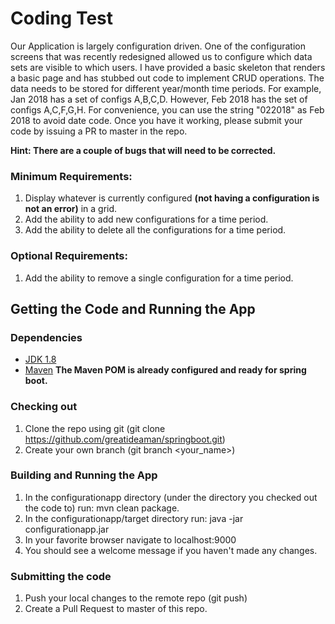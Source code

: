 # Coding Test
Our Application is largely configuration driven.  One of the configuration screens that was recently redesigned allowed us to configure which data sets are visible to which users.  I have provided a basic skeleton that renders a basic page and has stubbed out code to 
implement CRUD operations.  The data needs to be stored for different year/month time periods.  For example, Jan 2018 has a set of configs A,B,C,D.  However, Feb 2018 has the set of configs A,C,F,G,H. For convenience, you can use the string "022018" as Feb 2018 to avoid date code. Once you have it working, please submit your code by issuing a PR to master in the repo.

**Hint: There are a couple of bugs that will need to be corrected.**

### Minimum Requirements:
1. Display whatever is currently configured **(not having a configuration is not an error)** in a grid.
1. Add the ability to add new configurations for a time period.
1. Add the ability to delete all the configurations for a time period.

### Optional Requirements: 
1. Add the ability to remove a single configuration for a time period.

## Getting the Code and Running the App

### Dependencies
* [JDK 1.8](http://www.oracle.com/technetwork/java/javase/downloads/jdk8-downloads-2133151.html)
* [Maven](https://maven.apache.org/download.cgi)  **The Maven POM is already configured and ready for spring boot.**

### Checking out
1. Clone the repo using git (git clone https://github.com/greatideaman/springboot.git)
1. Create your own branch (git branch <your_name>)

### Building and Running the App
1. In the configurationapp directory (under the directory you checked out the code to) run: mvn clean package.
1. In the configurationapp/target directory run: java -jar configurationapp.jar
1. In your favorite browser navigate to localhost:9000
1. You should see a welcome message if you haven't made any changes.

### Submitting the code
1. Push your local changes to the remote repo (git push)
1. Create a Pull Request to master of this repo.
